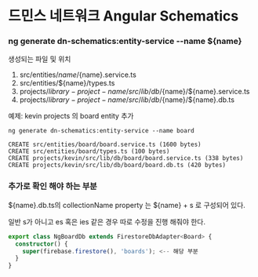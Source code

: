 # 드민스 네트워크 Angular Schematics 

### ng generate dn-schematics:entity-service --name ${name}

생성되는 파일 및 위치

1. src/entities/${name}/${name}.service.ts
2. src/entities/${name}/types.ts
3. projects/${library-project-name}/src/lib/db/${name}/${name}.service.ts
4. projects/${library-project-name}/src/lib/db/${name}/${name}.db.ts

예제: kevin projects 의 board entity 추가

```
ng generate dn-schematics:entity-service --name board

CREATE src/entities/board/board.service.ts (1600 bytes)
CREATE src/entities/board/types.ts (100 bytes)
CREATE projects/kevin/src/lib/db/board/board.service.ts (338 bytes)
CREATE projects/kevin/src/lib/db/board/board.db.ts (420 bytes)
```


### 추가로 확인 해야 하는 부분

${name}.db.ts의 collectionName property 는 ${name} + s 로 구성되어 있다.

일반 s가 아니고 es 혹은 ies 같은 경우 따로 수정을 진행 해줘야 한다.

```ts
export class NgBoardDb extends FirestoreDbAdapter<Board> {
  constructor() {
    super(firebase.firestore(), 'boards'); <-- 해당 부분
  }
}
```